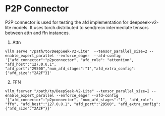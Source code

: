 # P2P Connector
P2P connector is used for testing the afd implementation for deepseek-v2-lite models. It uses torch.distributed to send/recv intermediate tensors between attn and ffn instances. 

1. Attn

```
vllm serve "/path/to/DeepSeek-V2-Lite"  --tensor_parallel_size=2 --enable_expert_parallel --enforce_eager  --afd-config '{"afd_connector":"p2pconnector", "afd_role": "attention", "afd_host":"127.0.0.1", "afd_port":"29500","num_afd_stages":"1","afd_extra_config":{"afd_size":"2A2F"}}'

```

2. FFN

```
vllm fserver "/path/to/DeepSeek-V2-Lite" --tensor_parallel_size=2 --enable_expert_parallel --enforce_eager --afd-config '{"afd_connector":"p2pconnector", "num_afd_stages":"1", "afd_role": "ffn", "afd_host":"127.0.0.1", "afd_port":"29500", "afd_extra_config":{"afd_size":"2A2F"}}'
```

